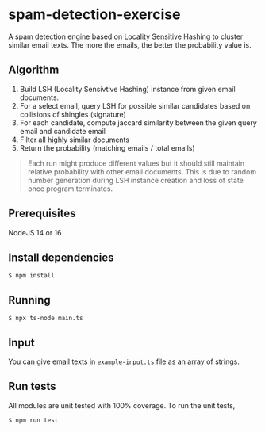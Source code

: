 # spam-detection-exercise

A spam detection engine based on Locality Sensitive Hashing to cluster similar email texts. The more the emails, the better the probability value is.

## Algorithm

1. Build LSH (Locality Sensivtive Hashing) instance from given email documents.
2. For a select email, query LSH for possible similar candidates based on collisions of shingles (signature)
3. For each candidate, compute jaccard similarity between the given query email and candidate email
4. Filter all highly similar documents
5. Return the probability (matching emails / total emails)


> Each run might produce different values but it should still maintain relative probability with other email documents. This is due to random number generation during LSH instance creation and loss of state once program terminates.

## Prerequisites

NodeJS 14 or 16

## Install dependencies

    $ npm install

## Running

    $ npx ts-node main.ts

## Input

You can give email texts in `example-input.ts` file as an array of strings.


## Run tests

All modules are unit tested with 100% coverage. To run the unit tests,

    $ npm run test
    
